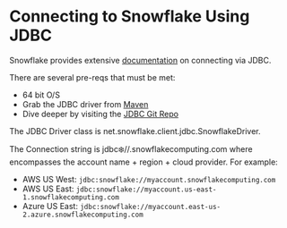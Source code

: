 # Connecting to Snowflake Using JDBC

Snowflake provides extensive [documentation](https://docs.snowflake.net/manuals/user-guide/jdbc.html) on connecting via JDBC.

There are several pre-reqs that must be met:
-  64 bit O/S 
-  Grab the JDBC driver from [Maven](https://repo1.maven.org/maven2/net/snowflake/snowflake-jdbc/)
-  Dive deeper by visiting the [JDBC Git Repo](https://github.com/snowflakedb/snowflake-jdbc)

The JDBC Driver class is net.snowflake.client.jdbc.SnowflakeDriver.  

The Connection string is jdbc:snowflake://<account>.snowflakecomputing.com where <account> encompasses the account name + region + cloud provider.  For example:
-  AWS US West:  ```jdbc:snowflake://myaccount.snowflakecomputing.com```
-  AWS US East:  ```jdbc:snowflake://myaccount.us-east-1.snowflakecomputing.com```
-  Azure US East: ```jdbc:snowflake://myaccount.east-us-2.azure.snowflakecomputing.com ```
